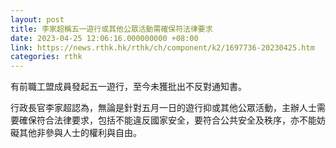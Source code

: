```yaml
---
layout: post
title: 李家超稱五一遊行或其他公眾活動需確保符法律要求
date: 2023-04-25 12:06:16.000000000 +08:00
link: https://news.rthk.hk/rthk/ch/component/k2/1697736-20230425.htm
categories: rthk
---
```


有前職工盟成員發起五一遊行，至今未獲批出不反對通知書。

行政長官李家超認為，無論是針對五月一日的遊行抑或其他公眾活動，主辦人士需要確保符合法律要求，包括不能違反國家安全，要符合公共安全及秩序，亦不能妨礙其他非參與人士的權利與自由。
